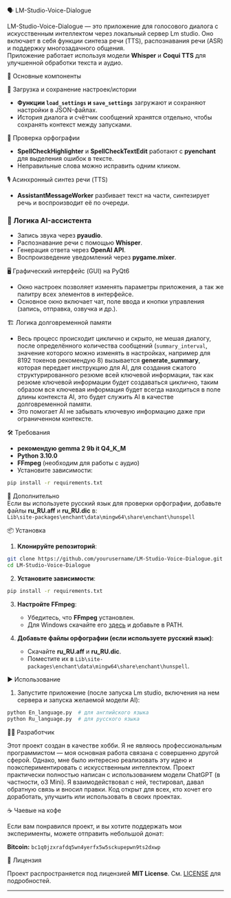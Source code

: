 🗣️ LM-Studio-Voice-Dialogue  

LM-Studio-Voice-Dialogue — это приложение для голосового диалога с искусственным интеллектом через локальный сервер Lm studio. Оно включает в себя функции синтеза речи (TTS), распознавания речи (ASR) и поддержку многозадачного общения.  
Приложение работает используя модели **Whisper** и **Coqui TTS** для улучшенной обработки текста и аудио.  

🚀 Основные компоненты  

🔧 Загрузка и сохранение настроек/истории  
- **Функции `load_settings` и `save_settings`** загружают и сохраняют настройки в JSON-файлах.  
- История диалога и счётчик сообщений хранятся отдельно, чтобы сохранять контекст между запусками.  

📝 Проверка орфографии  
- **SpellCheckHighlighter** и **SpellCheckTextEdit** работают с **pyenchant** для выделения ошибок в тексте.  
- Неправильные слова можно исправить одним кликом.  

🎙️ Асинхронный синтез речи (TTS)  
- **AssistantMessageWorker** разбивает текст на части, синтезирует речь и воспроизводит её по очереди.  

### 🧠 Логика AI-ассистента  
- Запись звука через **pyaudio**.  
- Распознавание речи с помощью **Whisper**.  
- Генерация ответа через **OpenAI API**.  
- Воспроизведение уведомлений через **pygame.mixer**.  

🖥️ Графический интерфейс (GUI) на PyQt6  
- Окно настроек позволяет изменять параметры приложения, а так же палитру всех элементов в интерфейсе.  
- Основное окно включает чат, поле ввода и кнопки управления (запись, отправка, озвучка и др.).  

🏗️ Логика долговременной памяти  
- Весь процесс происходит циклично и скрыто, не мешая диалогу, после определённого количества сообщений (`summary_interval`, значение которого можно изменять в настройках, например для 8192 токенов рекомендую 8) вызывается **generate_summary**, которая передает инструкцию для AI, для создания сжатого структурированного резюме всей ключевой информации, так как резюме ключевой информации будет создаваться циклично, таким образом вся ключевая информация будет всегда находиться в поле длины контекста AI, это будет служить AI в качестве долговременной памяти.
- Это помогает AI не забывать ключевую информацию даже при ограниченном контексте.  

🛠️ Требования  
- **рекомендую gemma 2 9b it Q4_K_M**
- **Python 3.10.0**  
- **FFmpeg** (необходим для работы с аудио)  
- Установите зависимости:  

```bash
pip install -r requirements.txt
```

🔹 Дополнительно  
Если вы используете русский язык для проверки орфографии, добавьте файлы **ru_RU.aff** и **ru_RU.dic** в:  
`Lib\site-packages\enchant\data\mingw64\share\enchant\hunspell`  

📦 Установка  

1. **Клонируйте репозиторий**:  

```bash
git clone https://github.com/yourusername/LM-Studio-Voice-Dialogue.git
cd LM-Studio-Voice-Dialogue
```

2. **Установите зависимости**:  

```bash
pip install -r requirements.txt
```

3. **Настройте FFmpeg**:  
   - Убедитесь, что **FFmpeg** установлен.  
   - Для Windows скачайте его [здесь](https://ffmpeg.org/download.html) и добавьте в PATH.  

4. **Добавьте файлы орфографии (если используете русский язык)**:  
   - Скачайте **ru_RU.aff** и **ru_RU.dic**.  
   - Поместите их в `Lib\site-packages\enchant\data\mingw64\share\enchant\hunspell`.  

▶️ Использование  

1. Запустите приложение (после запуска Lm studio, включения на нем сервера и запуска желаемой модели AI):  

```bash
python En_language.py  # для английского языка  
python Ru_language.py  # для русского языка  
```
👨‍💻 Разработчик

Этот проект создан в качестве хобби. Я не являюсь профессиональным программистом — моя основная работа связана с совершенно другой сферой. Однако, мне было интересно реализовать эту идею и поэкспериментировать с искусственным интеллектом.
Проект практически полностью написан с использованием модели ChatGPT (в частности, o3 Mini). Я взаимодействовал с ней, тестировал, давал обратную связь и вносил правки.
Код открыт для всех, кто хочет его доработать, улучшить или использовать в своих проектах.

☕ Чаевые на кофе  

Если вам понравился проект, и вы хотите поддержать мои эксперименты, можете отправить небольшой донат:  

**Bitcoin:** `bc1q0jzxrafdq5wn4yerfx5w5sckupepwn9ts2dxwp`  

📜 Лицензия  

Проект распространяется под лицензией **MIT License**. См. [LICENSE](LICENSE) для подробностей.

---